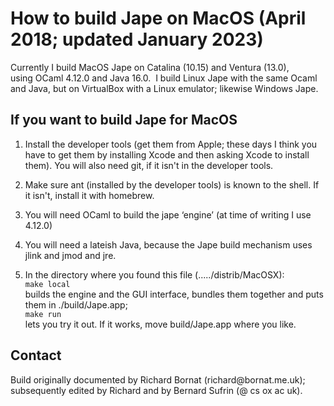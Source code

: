 How to build Jape on MacOS (April 2018; updated January 2023)
=============================================================

Currently I build MacOS Jape on Catalina (10.15) and Ventura (13.0), using OCaml
4.12.0 and Java 16.0.  I build Linux Jape with the same Ocaml and Java, but on
VirtualBox with a Linux emulator; likewise Windows Jape.

If you want to build Jape for MacOS
-----------------------------------

1.  Install the developer tools (get them from Apple; these days I think you
    have to get them by installing Xcode and then asking Xcode to install them).
    You will also need git, if it isn't in the developer tools.

2.  Make sure ant (installed by the developer tools) is known to the shell. 
    If it isn't, install it with homebrew.
    
3.  You will need OCaml to build the jape ‘engine’ (at time of writing I use 4.12.0)

4.  You will need a lateish Java, because the Jape build mechanism uses jlink and jmod and jre.

5.  In the directory where you found this file (...../distrib/MacOSX):  
        `make local`  
    builds the engine and the GUI interface, bundles them together and puts them
    in ./build/Jape.app;  
        `make run`  
    lets you try it out. If it works, move build/Jape.app where you like.

Contact
-------

Build originally documented by Richard Bornat (richard\@bornat.me.uk); subsequently edited by Richard and by Bernard Sufrin (\@ cs ox ac
uk).
